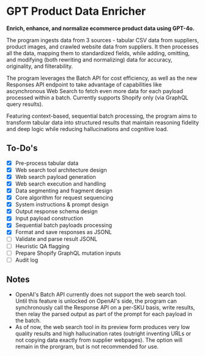 # GPT Product Data Enricher

**Enrich, enhance, and normalize ecommerce product data using GPT-4o.**

The program ingests data from 3 sources - tabular CSV data from suppliers, product images, and crawled website data from suppliers. It then processes all the data, mapping them to standardized fields, while adding, omitting, and modifying (both rewriting and normalizing) data for accuracy, originality, and filterability.

The program leverages the Batch API for cost efficiency, as well as the new Responses API endpoint to take advantage of capabilities like ascynchronous Web Search to fetch even more data for each payload processed within a batch. Currently supports Shopify only (via GraphQL query results).

Featuring context-based, sequential batch processing, the program aims to transform tabular data into structured results that maintain reasoning fidelity and deep logic while reducing hallucinations and cognitive load.

## To-Do's

- [x] Pre-process tabular data
- [x] Web search tool architecture design
- [x] Web search payload generation
- [x] Web search execution and handling
- [x] Data segmenting and fragment design
- [x] Core algorithm for request sequencing
- [x] System instructions & prompt design
- [x] Output response schema design
- [x] Input payload construction
- [x] Sequential batch payloads processing
- [x] Format and save responses as JSONL
- [ ] Validate and parse result JSONL
- [ ] Heuristic QA flagging
- [ ] Prepare Shopify GraphQL mutation inputs
- [ ] Audit log

## Notes

- OpenAI's Batch API currently does not support the web search tool. Until this feature is unlocked on OpenAI's side, the program can synchronously call the Response API on a per-SKU basis, write results, then relay the parsed output as part of the prompt for each payload in the batch.
- As of now, the web search tool in its preview form produces very low quality results and high hallucination rates (outright inventing URLs or not copying data exactly from supplier webpages). The option will remain in the prorgram, but is not recommended for use.